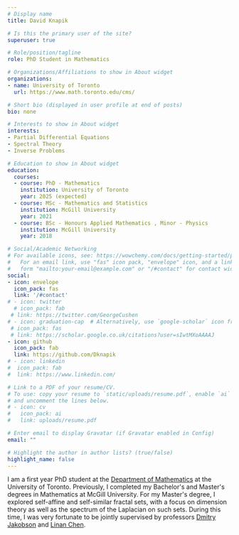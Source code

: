 ```yaml
---
# Display name
title: David Knapik

# Is this the primary user of the site?
superuser: true

# Role/position/tagline
role: PhD Student in Mathematics

# Organizations/Affiliations to show in About widget
organizations:
- name: University of Toronto
  url: https://www.math.toronto.edu/cms/

# Short bio (displayed in user profile at end of posts)
bio: none

# Interests to show in About widget
interests:
- Partial Differential Equations
- Spectral Theory
- Inverse Problems

# Education to show in About widget
education:
  courses:
  - course: PhD - Mathematics
    institution: University of Toronto
    year: 2025 (expected)
  - course: MSc - Mathematics and Statistics
    institution: McGill University
    year: 2021
  - course: BSc - Honours Applied Mathematics , Minor - Physics
    institution: McGill University
    year: 2018

# Social/Academic Networking
# For available icons, see: https://wowchemy.com/docs/getting-started/page-builder/#icons
#   For an email link, use "fas" icon pack, "envelope" icon, and a link in the
#   form "mailto:your-email@example.com" or "/#contact" for contact widget.
social:
- icon: envelope
  icon_pack: fas
  link: '/#contact'
# - icon: twitter
  # icon_pack: fab
 # link: https://twitter.com/GeorgeCushen
# - icon: graduation-cap  # Alternatively, use `google-scholar` icon from `ai` icon pack
 # icon_pack: fas
 # link: https://scholar.google.co.uk/citations?user=sIwtMXoAAAAJ
- icon: github
  icon_pack: fab
  link: https://github.com/Dknapik
# - icon: linkedin
#  icon_pack: fab
#  link: https://www.linkedin.com/

# Link to a PDF of your resume/CV.
# To use: copy your resume to `static/uploads/resume.pdf`, enable `ai` icons in `params.toml`, 
# and uncomment the lines below.
# - icon: cv
#   icon_pack: ai
#   link: uploads/resume.pdf

# Enter email to display Gravatar (if Gravatar enabled in Config)
email: ""

# Highlight the author in author lists? (true/false)
highlight_name: false
---
```

I am a first year PhD student at the [Department of Mathematics](https://www.math.toronto.edu/cms/) at the University of Toronto. Previously, I completed my Bachelor's and Master's degrees in Mathematics at McGill University. For my Master's degree, I explored self-affine and self-similar fractal sets, with a focus on dimension theory as well as the spectrum of the Laplacian on such sets. During this time, I was very fortunate to be jointly supervised by professors [Dmitry Jakobson](https://www.math.mcgill.ca/jakobson/) and [Linan Chen](https://www.math.mcgill.ca/lnchen/). 
